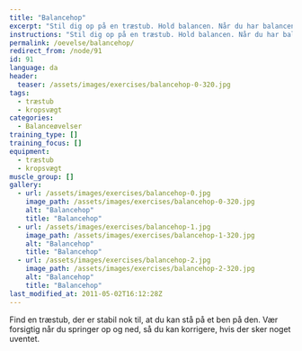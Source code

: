 ```yaml
---
title: "Balancehop"
excerpt: "Stil dig op på en træstub. Hold balancen. Når du har balancen, hopper du op og ned fra træstubben."
instructions: "Stil dig op på en træstub. Hold balancen. Når du har balancen, hopper du op og ned fra træstubben."
permalink: /oevelse/balancehop/
redirect_from: /node/91
id: 91
language: da
header:
  teaser: /assets/images/exercises/balancehop-0-320.jpg
tags:
  - træstub
  - kropsvægt
categories:
  - Balanceøvelser
training_type: []
training_focus: []
equipment:
  - træstub
  - kropsvægt
muscle_group: []
gallery:
  - url: /assets/images/exercises/balancehop-0.jpg
    image_path: /assets/images/exercises/balancehop-0-320.jpg
    alt: "Balancehop"
    title: "Balancehop"
  - url: /assets/images/exercises/balancehop-1.jpg
    image_path: /assets/images/exercises/balancehop-1-320.jpg
    alt: "Balancehop"
    title: "Balancehop"
  - url: /assets/images/exercises/balancehop-2.jpg
    image_path: /assets/images/exercises/balancehop-2-320.jpg
    alt: "Balancehop"
    title: "Balancehop"
last_modified_at: 2011-05-02T16:12:28Z
---
```


Find en træstub, der er stabil nok til, at du kan stå på et ben på den. Vær forsigtig når du springer op og ned, så du kan korrigere, hvis der sker noget uventet.
